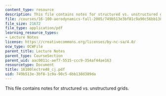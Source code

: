```yaml
---
content_type: resource
description: This file contains notes for structured vs. unstructured grids.
file: /courses/16-100-aerodynamics-fall-2005/749b513e3bf81c9a90c56bb138d389da_16100lectre48_cj.pdf
file_size: 21672
file_type: application/pdf
learning_resource_types:
- Lecture Notes
license: https://creativecommons.org/licenses/by-nc-sa/4.0/
ocw_type: OCWFile
parent_title: Lecture Notes
parent_type: CourseSection
parent_uid: aac0011c-aef7-5515-ccc9-354af44ae163
resourcetype: Document
title: 16100lectre48_cj.pdf
uid: 749b513e-3bf8-1c9a-90c5-6bb138d389da
---
```

This file contains notes for structured vs. unstructured grids.